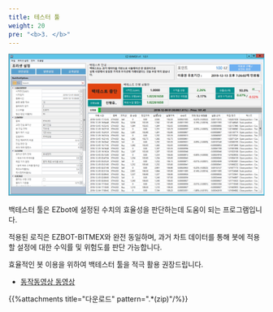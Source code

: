 ```yaml
---
title: 테스터 툴
weight: 20
pre: "<b>3. </b>"
---
```


![](/picture/Backtest1.png?width=450&height=300)

백테스터 툴은 EZbot에 설정된 수치의 효율성을 판단하는데 도움이 되는 프로그램입니다.

적용된 로직은 EZBOT-BITMEX와 완전 동일하며, 과거 차트 데이터를 통해 봇에 적용할 설정에 대한 수익률 및 위험도를 판단 가능합니다.

효율적인 봇 이용을 위하여 백테스터 툴을 적극 활용 권장드립니다.

- [동작동영상 동영상](https://www.youtube.com/watch?v=COFrw0tHElc&feature=youtu.be&t=21)

{{%attachments title="다운로드" pattern=".*(zip)"/%}}

